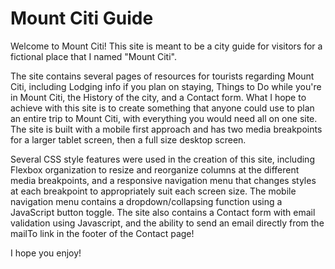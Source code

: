 # Mount Citi Guide

Welcome to Mount Citi! This site is meant to be a city guide for visitors for a fictional place that I named "Mount Citi".

The site contains several pages of resources for tourists regarding Mount Citi, including Lodging info if you plan on staying, Things to Do while you're in Mount Citi, the History of the city, and a Contact form. What I hope to achieve with this site is to create something that anyone could use to plan an entire trip to Mount Citi, with everything you would need all on one site. The site is built with a mobile first approach and has two media breakpoints for a larger tablet screen, then a full size desktop screen. 

Several CSS style features were used in the creation of this site, including Flexbox organization to resize and reorganize columns at the different media breakpoints, and a responsive navigation menu that changes styles at each breakpoint to appropriately suit each screen size. The mobile navigation menu contains a dropdown/collapsing function using a JavaScript button toggle. The site also contains a Contact form with email validation using Javascript, and the ability to send an email directly from the mailTo link in the footer of the Contact page!

I hope you enjoy!



